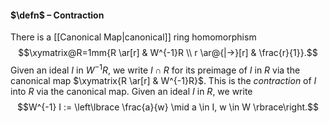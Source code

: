 #### $\defn$ – Contraction
There is a [[Canonical Map|canonical]] ring homomorphism $$\xymatrix@R=1mm{R \ar[r] & W^{-1}R \\ r \ar@{|->}[r] & \frac{r}{1}}.$$Given an ideal $I$ in $W^{-1}R$, we write $I \cap R$ for its preimage of $I$ in $R$ via the canonical map $\xymatrix{R \ar[r] & W^{-1}R}$. This is the *contraction* of $I$ into $R$ via the canonical map. Given an ideal $I$ in $R$, we write $$W^{-1} I :=  \left\lbrace \frac{a}{w} \mid a \in I, w \in W \rbrace\right.$$